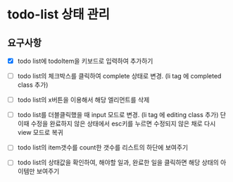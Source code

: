 # todo-list 상태 관리

## 요구사항
 - [x] todo list에 todoItem을 키보드로 입력하여 추가하기
 - [ ] todo list의 체크박스를 클릭하여 complete 상태로 변경. (li tag 에 completed class 추가)
 - [ ] todo list의 x버튼을 이용해서 해당 엘리먼트를 삭제
 - [ ] todo list를 더블클릭했을 때 input 모드로 변경. (li tag 에 editing class 추가) 단 이때 수정을 완료하지 않은 상태에서 esc키를 누르면 수정되지 않은 채로 다시 view 모드로 복귀
 - [ ] todo list의 item갯수를 count한 갯수를 리스트의 하단에 보여주기
 - [ ] todo list의 상태값을 확인하여, 해야할 일과, 완료한 일을 클릭하면 해당 상태의 아이템만 보여주기

